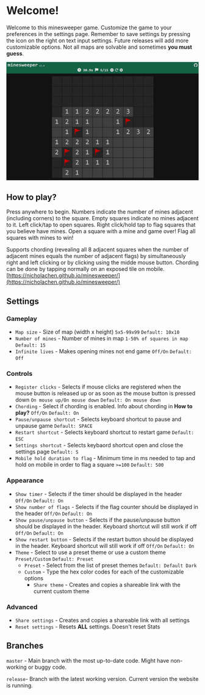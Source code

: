 # Welcome!
Welcome to this minesweeper game. Customize the game to your preferences in the settings page. Remember to save settings by pressing the icon on the right on text input settings. Future releases will add more customizable options. Not all maps are solvable and sometimes **you must guess**.

![minesweeper screenshot](images/1.jpg)

## How to play?
Press anywhere to begin. Numbers indicate the number of mines adjacent (including corners) to the square.  Empty squares indicate no mines adjacent to it. Left click/tap to open squares. Right click/hold tap to flag squares that you believe have mines. Open a square with a mine and game over! Flag all squares with mines to win!

Supports chording (revealing all 8 adjacent squares when the number of adjacent mines equals the number of adjacent flags) by simultaneously right and left clicking or by clicking using the midde mouse button. Chording can be done by tapping normally on an exposed tile on mobile.
[https://nicholachen.github.io/minesweeper/](https://nicholachen.github.io/minesweeper/)

## Settings
### Gameplay
 - `Map size` - Size of map (width x height) `5x5-99x99` `Default: 10x10`
 - `Number of mines` - Number of mines in map `1-50% of squares in map` `Default: 15`
 - `Infinite lives` - Makes opening mines not end game `Off/On` `Default: Off`
### Controls
 - `Register clicks` - Selects if mouse clicks are registered when the mouse button is released up or as soon as the mouse button is pressed down `On mouse up/On mouse down` `Default: On mouse down`
 - `Chording` - Select if chording is enabled. Info about chording in **How to play?** `Off/On` `Default: On`
 - `Pause/unpause shortcut` - Selects keyboard shortcut to pause and unpause game `Default: SPACE`
 - `Restart shortcut` - Selects keyboard shortcut to restart game `Default: ESC`
 - `Settings shortcut` - Selects keybaord shortcut open and close the settings page `Default: S`
 - `Mobile hold duration to flag` - Minimum time in ms needed to tap and hold on mobile in order to flag a square `>=100` `Default: 500`
### Appearance
 - `Show timer` - Selects if the timer should be displayed in the header `Off/On` `Default: On`
 - `Show number of flags` - Selects if the flag counter should be displayed in the header `Off/On` `Default: On`
 - `Show pause/unpause button` - Selects if the pause/unpause button should be displayed in the header. Keyboard shortcut will still work if off `Off/On` `Default: On`
 - `Show restart button` - Selects if the restart button should be displayed in the header. Keyboard shortcut will still work if off `Off/On` `Default: On`
 - `Theme` - Select to use a preset theme or use a custom theme `Preset/Custom` `Default: Preset` 
    - `Preset` - Select from the list of preset themes `Default: Default Dark`
    - `Custom` - Type the hex color codes for each of the customizable options
        - `Share theme` - Creates and copies a shareable link with the current custom theme
### Advanced
 - `Share settings` - Creates and copies a shareable link with all settings
 - `Reset settings` - Resets **ALL** settings. Doesn't reset Stats

## Branches
`master` - Main branch with the most up-to-date code. Might have non-working or buggy code.

`release`- Branch with the latest working version. Current version the website is running.